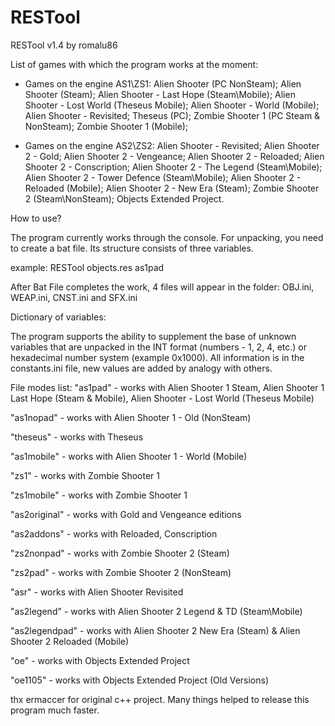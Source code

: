 # RESTool
RESTool v1.4 by romalu86

List of games with which the program works at the moment:

- Games on the engine AS1\ZS1:
Alien Shooter (PC NonSteam);
Alien Shooter (Steam);
Alien Shooter - Last Hope (Steam\Mobile);
Alien Shooter - Lost World (Theseus Mobile);
Alien Shooter - World (Mobile);
Alien Shooter - Revisited;
Theseus (PC);
Zombie Shooter 1 (PC Steam & NonSteam);
Zombie Shooter 1 (Mobile);

- Games on the engine AS2\ZS2:
Alien Shooter - Revisited;
Alien Shooter 2 - Gold;
Alien Shooter 2 - Vengeance;
Alien Shooter 2 - Reloaded;
Alien Shooter 2 - Conscription;
Alien Shooter 2 - The Legend (Steam\Mobile);
Alien Shooter 2 - Tower Defence (Steam\Mobile);
Alien Shooter 2 - Reloaded (Mobile);
Alien Shooter 2 - New Era (Steam);
Zombie Shooter 2 (Steam\NonSteam);
Objects Extended Project.

How to use?

The program currently works through the console. For unpacking, you need to create a bat file. Its structure consists of three variables.

example: RESTool objects.res as1pad

After Bat File completes the work, 4 files will appear in the folder: OBJ.ini, WEAP.ini, CNST.ini and SFX.ini

Dictionary of variables:

The program supports the ability to supplement the base of unknown variables that are unpacked in the INT format (numbers - 1, 2, 4, etc.) or hexadecimal number system (example 0x1000). All information is in the constants.ini file, new values ​​are added by analogy with others.

File modes list:
"as1pad" - works with Alien Shooter 1 Steam, Alien Shooter 1 Last Hope (Steam & Mobile), Alien Shooter - Lost World (Theseus Mobile)

"as1nopad" - works with Alien Shooter 1 - Old (NonSteam)

"theseus" - works with Theseus

"as1mobile" - works with Alien Shooter 1 - World (Mobile)

"zs1" - works with Zombie Shooter 1

"zs1mobile" - works with Zombie Shooter 1

"as2original" - works with Gold and Vengeance editions

"as2addons" - works with Reloaded, Conscription

"zs2nonpad" - works with Zombie Shooter 2 (Steam)

"zs2pad" - works with Zombie Shooter 2 (NonSteam)

"asr" - works with Alien Shooter Revisited

"as2legend" - works with Alien Shooter 2 Legend & TD (Steam\Mobile)

"as2legendpad" - works with Alien Shooter 2 New Era (Steam) & Alien Shooter 2 Reloaded (Mobile)

"oe" - works with Objects Extended Project

"oe1105" - works with Objects Extended Project (Old Versions)


thx ermaccer for original c++ project. Many things helped to release this program much faster.
